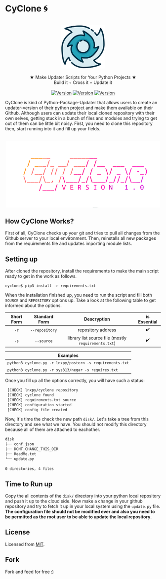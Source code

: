 # CyClone :cyclone:
<p align="center">
  <br>
  <img src="https://github.com/lnxpy/Cyclone/blob/master/icons/temp.svg" width="140">
  <br>
  <br>
  <span>★ Make Updater Scripts for Your Python Projects ★</span>
  <br>
  <span>Build it ∘ Cross it ∘ Update it</span>
  <br>
  <br>
  <a href="#"><img src="https://img.shields.io/github/issues/lnxpy/cyclone?style=flat-square" alt="Version" style="max-width:100%;"></a>
  <a href="#"><img src="https://img.shields.io/github/stars/lnxpy/cyclone?style=flat-square" alt="Version" style="max-width:100%;"></a>
  <a href="#"><img src="https://img.shields.io/github/license/lnxpy/cyclone?color=purple&style=flat-square" alt="Version" style="max-width:100%;"></a>
</p>

CyClone is kind of Python-Package-Updater that allows users to create an updater-version of their python project and make them available on their Github. Although users can update their local cloned repository with their own selves, getting stuck in a bunch of files and modules and trying to get out of them can be little bit noisy.
First, you need to clone this repository then, start running into it and fill up your fields.

<p align="center">
  <br>
  <img src="https://github.com/lnxpy/Cyclone/blob/master/icons/texture.png" width="500">
  <br>
</p>

## How CyClone Works?

First of all, CyClone checks up your git and tries to pull all changes from the Github server to your local environment. Then, reinstalls all new packages from the requirements file and updates importing module lists.

## Setting up

After cloned the repository, install the requirements to make the main script ready to get in the work as follows.
```
cyclone$ pip3 install -r requirements.txt
```
When the installation finished up, you need to run the script and fill both `SOURCE` and `REPOSITORY` options up. Take a look at the following table to get informed about the options.

| Short Form    | Standard Form    | Descryption                                          | is Essential       |
| :-----------: | :--------------: | :--------------------------------------------------: | :----------------: |
| `-r`          | `--repository`   | repository address                                   | :heavy_check_mark: |
| `-s`          | `--source`       | library list source file (mostly `requirements.txt`) | :heavy_check_mark: |

| Examples                                                  |
| --------------------------------------------------------- |
| `python3 cyclone.py -r lnxpy/postern -s requirements.txt` |
| `python3 cyclone.py -r sys313/negar -s requires.txt`      |

Once you fill up all the options correctly, you will have such a status:
```
 [CHECK] lnxpy/cyclone repository
 [CHECK] cyclone found
 [CHECK] requirements.txt source
 [CHECK] configuration started
 [CHECK] config file created
```
Now, It's time the check the new path `disk/`. Let's take a tree from this directory and see what we have. You should not modify this directory because all of them are attached to eachother.
```
disk
├── conf.json
├── DONT_CHANGE_THIS_DIR
├── ReadMe.txt
└── update.py

0 directories, 4 files
```

## Time to Run up

Copy the all contents of the `disk/` directory into your python local repository and push it up to the cloud side. Now make a change in your github repository and try to fetch it up in your local system using the `update.py` file. **The configuration file should not be modified ever and also you need to be permitted as the root user to be able to update the local repository**.

## License
Licensed from [MIT](https://opensource.org/licenses/MIT).

## Fork
Fork and feed for free :)
